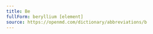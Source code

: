 ```yaml
---
title: Be
fullForm: beryllium [element]
source: https://openmd.com/dictionary/abbreviations/b
---
```

